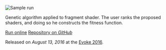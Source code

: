 ![Sample run](https://www.youtube.com/embed/97Iqnw14aW0 "iframe,16:9")

Genetic algorithm applied to fragment shader. The user ranks the proposed shaders, and doing so he constructs the fitness function.

[Run online](https://koltesdigital.github.io/shader-evolution-web/ "button")
[Repository on *GitHub*](https://github.com/KoltesDigital/shader-evolution "button")

Released on *August 13, 2016* at the [Evoke 2016](https://www.evoke.eu/2016/).
